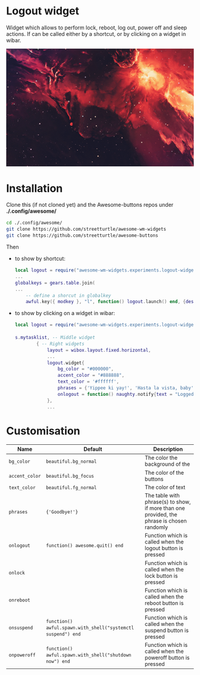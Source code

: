 # Logout widget

Widget which allows to perform lock, reboot, log out, power off and sleep actions. If can be called either by a shortcut, or by clicking on a widget in wibar.

![screenshot](./screenshot.gif)

# Installation

Clone this (if not cloned yet) and the Awesome-buttons repos under **./.config/awesome/**

```bash
cd ./.config/awesome/
git clone https://github.com/streetturtle/awesome-wm-widgets
git clone https://github.com/streetturtle/awesome-buttons
```

Then

- to show by shortcut:

  ```lua
  local logout = require("awesome-wm-widgets.experiments.logout-widget.logout")
  ...
  globalkeys = gears.table.join(
  ...
      -- define a shorcut in globalkey
      awful.key({ modkey }, "l", function() logout.launch() end, {description = "Show logout screen", group = "custom"}),
  ```

- to show by clicking on a widget in wibar:

  ```lua
  local logout = require("awesome-wm-widgets.experiments.logout-widget.logout")

  s.mytasklist, -- Middle widget
          { -- Right widgets
              layout = wibox.layout.fixed.horizontal,
              ...
              logout.widget{
                  bg_color = "#000000",
                  accent_color = "#888888",
                  text_color = '#ffffff',
                  phrases = {'Yippee ki yay!', 'Hasta la vista, baby', 'See you later, alligator!', 'After a while, crocodile.'},
                  onlogout = function() naughty.notify{text = "Logged out!"} end
              },
              ...
  ```

# Customisation

| Name           | Default                                                      | Description                                                                                |
| -------------- | ------------------------------------------------------------ | ------------------------------------------------------------------------------------------ |
| `bg_color`     | `beautiful.bg_normal`                                        | The color the background of the                                                            |
| `accent_color` | `beautiful.bg_focus`                                         | The color of the buttons                                                                   |
| `text_color`   | `beautiful.fg_normal`                                        | The color of text                                                                          |
| `phrases`      | `{'Goodbye!'}`                                               | The table with phrase(s) to show, if more than one provided, the phrase is chosen randomly |
| `onlogout`     | `function() awesome.quit() end`                              | Function which is called when the logout button is pressed                                 |
| `onlock`       |                                                              | Function which is called when the lock button is pressed                                   |
| `onreboot`     |                                                              | Function which is called when the reboot button is pressed                                 |
| `onsuspend`    | `function() awful.spawn.with_shell("systemctl suspend") end` | Function which is called when the suspend button is pressed                                |
| `onpoweroff`   | `function() awful.spawn.with_shell("shutdown now") end`      | Function which is called when the poweroff button is pressed                               |
